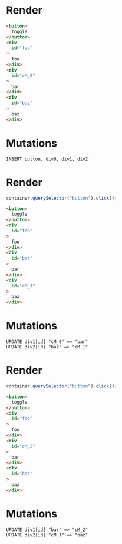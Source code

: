 # Render
```html
<button>
  toggle
</button>
<div
  id="foo"
>
  foo
</div>
<div
  id="cM_0"
>
  bar
</div>
<div
  id="baz"
>
  baz
</div>
```

# Mutations
```
INSERT button, div0, div1, div2
```

# Render
```js
container.querySelector("button").click();
```
```html
<button>
  toggle
</button>
<div
  id="foo"
>
  foo
</div>
<div
  id="bar"
>
  bar
</div>
<div
  id="cM_1"
>
  baz
</div>
```

# Mutations
```
UPDATE div1[id] "cM_0" => "bar"
UPDATE div2[id] "baz" => "cM_1"
```

# Render
```js
container.querySelector("button").click();
```
```html
<button>
  toggle
</button>
<div
  id="foo"
>
  foo
</div>
<div
  id="cM_2"
>
  bar
</div>
<div
  id="baz"
>
  baz
</div>
```

# Mutations
```
UPDATE div1[id] "bar" => "cM_2"
UPDATE div2[id] "cM_1" => "baz"
```